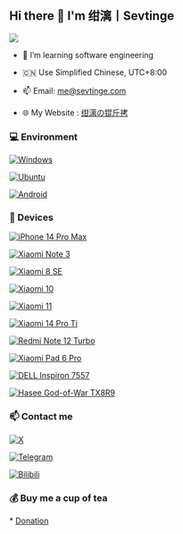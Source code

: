 <!-- 
**Sevtinge/Sevtinge** is a ✨ _special_ ✨ repository because its `README.md` (this file) appears on your GitHub profile. 
  
Here are some ideas to get you started: 
  

- 🔭 I’m currently working on ... 
- 🌱 I’m currently learning ... 
- 👯 I’m looking to collaborate on ... 
- 🤔 I’m looking for help with ... 
- 💬 Ask me about ... 
- 📫 How to reach me: ... 
- 😄 Pronouns: ... 
- ⚡ Fun fact: ... 
--> 

## Hi there 👋 I'm 绀漓丨Sevtinge

<a href="#">
<img align="center" src="https://github-readme-stats.vercel.app/api?username=Sevtinge&include_all_commits=true&show_icons=true&theme=buefy&count_private=true&hide_border=true" />
</a>

- 🌱 I’m learning software engineering

- 🇨🇳 Use Simplified Chinese, UTC+8:00

- 📫 Email: me@sevtinge.com

- 🌐 My Website : [绀漓の锟斤拷](https://www.sevtinge.com)



### 💻 Environment 

[![Windows](https://img.shields.io/badge/Windows-00BBFF?style=flat-square&logo=Windows&logoColor=FFFFFF&labelColor=00BBFF)](https://www.microsoft.com/windows10) 

[![Ubuntu](https://img.shields.io/badge/Ubuntu-FF6900?style=flat-square&logo=ubuntu&logoColor=FFFFFF&labelColor=FF6900)](https://ubuntu.com) 

[![Android](https://img.shields.io/badge/Android-00C000?style=flat-square&logo=android&logoColor=FFFFFF&labelColor=00C000)](https://www.android.com/android-11/) 


  
### 📱 Devices 

[![iPhone 14 Pro Max](https://img.shields.io/badge/iPhone%2014%20Pro%20Max-000000?style=flat-square&logo=apple&logoColor=FFFFFF&labelColor=000000)](https://support.apple.com/111846)

[![Xiaomi Note 3](https://img.shields.io/badge/Xiaomi%20Note%203-FF6900?style=flat-square&logo=xiaomi&logoColor=FFFFFF&labelColor=FF6900)](https://mobile.mi.com/sg/mi-8-se/)

[![Xiaomi 8 SE](https://img.shields.io/badge/Xiaomi%208%20SE-FF6900?style=flat-square&logo=xiaomi&logoColor=FFFFFF&labelColor=FF6900)](https://mobile.mi.com/sg/mi-8-se/)

[![Xiaomi 10](https://img.shields.io/badge/Xiaomi%2010-FF6900?style=flat-square&logo=xiaomi&logoColor=FFFFFF&labelColor=FF6900)](https://mobile.mi.com/sg/mi-10/)

[![Xiaomi 11](https://img.shields.io/badge/Xiaomi%2011-FF6900?style=flat-square&logo=xiaomi&logoColor=FFFFFF&labelColor=FF6900)](https://mobile.mi.com/sg/mi-11/)

[![Xiaomi 14 Pro Ti](https://img.shields.io/badge/Xiaomi%2014%20Pro%20Ti-FF6900?style=flat-square&logo=xiaomi&logoColor=FFFFFF&labelColor=FF6900)](https://www.mi.com/xiaomi-14-pro)

[![Redmi Note 12 Turbo](https://img.shields.io/badge/Redmi%20Note%2012%20Turbo-FF6900?style=flat-square&logo=xiaomi&logoColor=FFFFFF&labelColor=FF6900)](https://mobile.mi.com/sg/redmi-note-12-turbo/)

[![Xiaomi Pad 6 Pro](https://img.shields.io/badge/Xiaomi%20Pad%206%20Pro-FF6900?style=flat-square&logo=xiaomi&logoColor=FFFFFF&labelColor=FF6900)](https://mobile.mi.com/sg/pad-6-pro/)

[![DELL Inspiron 7557](https://img.shields.io/badge/Dell%20Inspiron%207557-0076CE?style=flat-square&logo=dell&logoColor=FFFFFF&labelColor=0076CE)](https://dell.com/inspiron/)

[![Hasee God-of-War TX8R9](https://img.shields.io/badge/Hasee%20God%20of%20War%20TX8R9-FBDD00?style=flat-square&logo=hasee&logoColor=FFFFFF&labelColor=FBDD00)](https://www.hasee.com/)


  
### 📫 Contact me 

 [![X](https://img.shields.io/twitter/follow/sevtinge?style=flat-square&color=000000&label=%40Sevtinge&logo=x&logoColor=FFFFFF&labelColor=000000)](https://x.com/CN_Sevtinge)
 
 [![Telegram](https://img.shields.io/badge/%40Sevtinge_PM_Bot-0088CC?style=flat-square&logo=telegram&logoColor=FFFFFF&labelColor=0088CC)](https://t.me/Sevtinge_PM_Bot) 
 
[![Bilibili](https://img.shields.io/badge/%40绀漓丨Sevtinge-FF6699?style=flat-square&logo=bilibili&logoColor=FFFFFF&labelColor=FF6699)](https://space.bilibili.com/526912874) 
 


  
### 💰 Buy me a cup of tea 

* [Donation](https://www.sevtinge.com/donation) 
 
